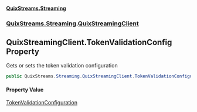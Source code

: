 #### [QuixStreams.Streaming](index.md 'index')
### [QuixStreams.Streaming](QuixStreams.Streaming.md 'QuixStreams.Streaming').[QuixStreamingClient](QuixStreamingClient.md 'QuixStreams.Streaming.QuixStreamingClient')

## QuixStreamingClient.TokenValidationConfig Property

Gets or sets the token validation configuration

```csharp
public QuixStreams.Streaming.QuixStreamingClient.TokenValidationConfiguration TokenValidationConfig { get; set; }
```

#### Property Value
[TokenValidationConfiguration](QuixStreamingClient.TokenValidationConfiguration.md 'QuixStreams.Streaming.QuixStreamingClient.TokenValidationConfiguration')